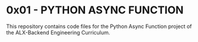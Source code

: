# 0x01 - PYTHON ASYNC FUNCTION
This repository contains code files for the Python Async Function project of the
ALX-Backend Engineering Curriculum.